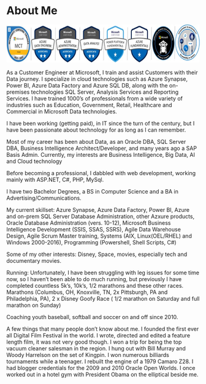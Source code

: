 

<div id="home">
  <h1>About Me</h1>
  </div>

<img src="images/certs04232021.jpg" alt="Oops they didn't load" width="900" height="100">


As a Customer Engineer at Microsoft, I train and assist Customers with their Data journey. I specialize in cloud technologies such as Azure Synapse, Power BI, Azure Data Factory and Azure SQL DB, along with the on-premises technologies SQL Server, Analysis Services and Reporting Services. I have trained 1000’s of professionals from a wide variety of industries such as Education, Government, Retail, Healthcare and Commercial in Microsoft Data technologies. 

I have been working (getting paid), in IT since the turn of the century, but I have been passionate about technology for as long as I can remember.

Most of my career has been about Data, as an Oracle DBA, SQL Server DBA, Business Intelligence Architect/Developer, and many years ago a SAP Basis Admin. Currently, my interests are Business Intelligence, Big Data, AI and Cloud technology

Before becoming a professional, I dabbled with web development, working mainly with ASP.NET, C#, PHP, MySql.

I have two Bachelor Degrees, a BS in Computer Science and a BA in Advertising/Communications.

My current skillset: Azure Synapse, Azure Data Factory, Power BI, Azure and on-prem SQL Server Database Administration, other Azxure products, Oracle Database Administration (vers. 10-12), Microsoft Business Intelligence Development (SSIS, SSAS, SSRS), Agile Data Warehouse Design, Agile Scrum Master training, Systems (AIX, Linux(OEL/RHEL) and Windows 2000-2016), Programming (Powershell, Shell Scripts, C#)

Some of my other interests: Disney, Space, movies, especially tech and documentary movies.

Running: Unfortunately, I have been struggling with leg issues for some time now, so I haven’t been able to do much running, but previously I have completed countless 5k’s, 10k’s, 1/2 marathons and these other races. Marathons (Columbus, OH, Knoxville, TN, 2x Pittsburgh, PA and Philadelphia, PA), 2 x Disney Goofy Race ( 1/2 marathon on Saturday and full marathon on Sunday)

Coaching youth baseball, softball and soccer on and off since 2010.

A few things that many people don’t know about me. I founded the first ever all Digital Film Festival in the world. I wrote, directed and edited a feature length film, it was not very good though. I won a trip for being the top vacuum cleaner salesman in the region. I hung out with Bill Murray and Woody Harrelson on the set of Kingpin. I won numerous billiards tournaments while a teenager. I rebuilt the engine of a 1979 Camaro Z28. I had blogger credentials for the 2009 and 2010 Oracle Open Worlds. I once worked out in a hotel gym with President Obama on the elliptical beside me.

